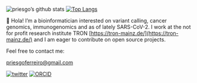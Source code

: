 ![priesgo’s github
stats](https://github-readme-stats.vercel.app/api?username=priesgo&show_icons=true) [![Top Langs](https://github-readme-stats.vercel.app/api/top-langs/?username=priesgo&hide=html,jupyter%20notebook,javascript&layout=compact&langs_count=10)](https://github.com/priesgo/github-readme-stats)

👋 Hola\! I’m a bioinformatician interested on variant calling, cancer genomics, immunogenomics and as of lately SARS-CoV-2. I work at the not for profit research institute TRON [https://tron-mainz.de/](https://tron-mainz.de/) and I am eager to contribute on open source projects.


Feel free to contact me:

[priesgoferreiro@gmail.com](mailto:priesgoferreiro@gmail.com)

[![twitter](https://img.shields.io/badge/priesgof-twitter-blue)](https://twitter.com/priesgof) 
[![ORCID](https://img.shields.io/badge/0000-0003-2739-1315-ORCID-green)](https://orcid.org/my-orcid?orcid=0000-0003-2739-1315) 
